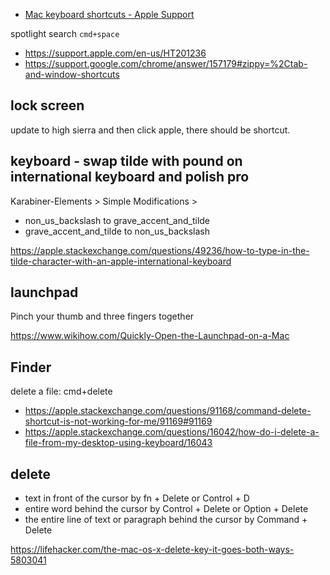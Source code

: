- [Mac keyboard shortcuts - Apple Support](https://support.apple.com/en-us/HT201236)

spotlight search `cmd+space`

- https://support.apple.com/en-us/HT201236
- https://support.google.com/chrome/answer/157179#zippy=%2Ctab-and-window-shortcuts

## lock screen

update to high sierra and then click apple, there should be shortcut.

## keyboard - swap tilde with pound on international keyboard and polish pro

Karabiner-Elements > Simple Modifications >

- non_us_backslash to grave_accent_and_tilde
- grave_accent_and_tilde to non_us_backslash

https://apple.stackexchange.com/questions/49236/how-to-type-in-the-tilde-character-with-an-apple-international-keyboard

## launchpad

Pinch your thumb and three fingers together

https://www.wikihow.com/Quickly-Open-the-Launchpad-on-a-Mac

## Finder

delete a file: cmd+delete

- https://apple.stackexchange.com/questions/91168/command-delete-shortcut-is-not-working-for-me/91169#91169
- https://apple.stackexchange.com/questions/16042/how-do-i-delete-a-file-from-my-desktop-using-keyboard/16043

## delete

- text in front of the cursor by fn + Delete or Control + D
- entire word behind the cursor by Control + Delete or Option + Delete
- the entire line of text or paragraph behind the cursor by Command + Delete

https://lifehacker.com/the-mac-os-x-delete-key-it-goes-both-ways-5803041
